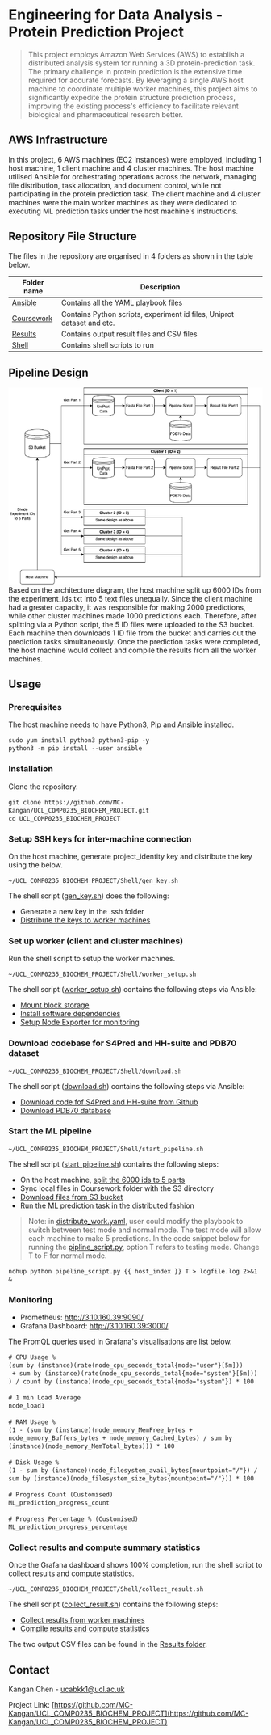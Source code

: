 
# Engineering for Data Analysis - Protein Prediction Project
> This project employs Amazon Web Services (AWS) to establish a distributed analysis system for running a 3D protein-prediction task. The primary challenge in protein prediction is the extensive time required for accurate forecasts. By leveraging a single AWS host machine to coordinate multiple worker machines, this project aims to significantly expedite the protein structure prediction process, improving the existing process's efficiency to facilitate relevant biological and pharmaceutical research better.

## AWS Infrastructure

In this project, 6 AWS machines (EC2 instances) were employed, including 1 host machine, 1 client machine and 4 cluster machines. The host machine utilised Ansible for orchestrating operations across the network, managing file distribution, task allocation, and document control, while not participating in the protein prediction task. The client machine and 4 cluster machines were the main worker machines as they were dedicated to executing ML prediction tasks under the host machine's instructions. 

## Repository File Structure
The files in the repository are organised in 4 folders as shown in the table below. 

| Folder name | Description |
|----------|----------|
| [Ansible](./Ansible/) | Contains all the YAML playbook files| 
| [Coursework](./Coursework/) | Contains Python scripts, experiment id files, Uniprot dataset and etc.| 
| [Results](./Results/) | Contains output result files and CSV files |
| [Shell](./Shell/) | Contains shell scripts to run | 

## Pipeline Design

![Architecture](./Design.png)
Based on the architecture diagram, the host machine split up 6000 IDs from the experiment_ids.txt into 5 text files unequally. Since the client machine had a greater capacity, it was responsible for making 2000 predictions, while other cluster machines made 1000 predictions each. Therefore, after splitting via a Python script, the 5 ID files were uploaded to the S3 bucket. Each machine then downloads 1 ID file from the bucket and carries out the prediction tasks simultaneously. Once the prediction tasks were completed, the host machine would collect and compile the results from all the worker machines.

## Usage
### Prerequisites
The host machine needs to have Python3, Pip and Ansible installed.

```shell
sudo yum install python3 python3-pip -y
python3 -m pip install --user ansible
```

### Installation
Clone the repository.
```shell
git clone https://github.com/MC-Kangan/UCL_COMP0235_BIOCHEM_PROJECT.git
cd UCL_COMP0235_BIOCHEM_PROJECT
```

### Setup SSH keys for inter-machine connection
On the host machine, generate project_identity key and distribute the key using the below.

```shell
~/UCL_COMP0235_BIOCHEM_PROJECT/Shell/gen_key.sh 
```
The shell script ([gen_key.sh](./Shell/gen_key.sh)) does the following:
- Generate a new key in the .ssh folder
- [Distribute the keys to worker machines](./Ansible/distribute_keys.yaml)

### Set up worker (client and cluster machines)
Run the shell script to setup the worker machines.

```shell
~/UCL_COMP0235_BIOCHEM_PROJECT/Shell/worker_setup.sh 
```
The shell script ([worker_setup.sh](./Shell/worker_setup.sh)) contains the following steps via Ansible:
- [Mount block storage](./Ansible/mount_volume.yaml)
- [Install software dependencies](./Ansible/setup.yaml)
- [Setup Node Exporter for monitoring](./Ansible/node_exporter.yaml)

### Download codebase for S4Pred and HH-suite and PDB70 dataset
```shell
~/UCL_COMP0235_BIOCHEM_PROJECT/Shell/download.sh 
```
The shell script ([download.sh](./Shell/download.sh)) contains the following steps via Ansible:
- [Download code fof S4Pred and HH-suite from Github](./Ansible/code_downloader.yaml)
- [Download PDB70 database](./Ansible/data_downloader.yaml)

### Start the ML pipeline
```shell
~/UCL_COMP0235_BIOCHEM_PROJECT/Shell/start_pipeline.sh
```
The shell script ([start_pipeline.sh](./Shell/start_pipeline.sh)) contains the following steps:
- On the host machine, [split the 6000 ids to 5 parts](./Coursework/distribute_ids.py)
- Sync local files in Coursework folder with the S3 directory
- [Download files from S3 bucket](./Ansible/s3_bucket.yaml)
- [Run the ML prediction task in the distributed fashion](./Ansible/distribute_work.yaml)

> Note: in [distribute_work.yaml](./Ansible/distribute_work.yaml), user could modify the playbook to switch between test mode and normal mode. The test mode will allow each machine to make 5 predictions. In the code snippet below for running the [pipline_script.py](./Coursework/pipeline_script.py), option T refers to testing mode. Change T to F for normal mode.
```shell
nohup python pipeline_script.py {{ host_index }} T > logfile.log 2>&1 &
```
### Monitoring
- Prometheus: http://3.10.160.39:9090/
- Grafana Dashboard: http://3.10.160.39:3000/

The PromQL queries used in Grafana's visualisations are list below.
```shell
# CPU Usage %
(sum by (instance)(rate(node_cpu_seconds_total{mode="user"}[5m])) 
 + sum by (instance)(rate(node_cpu_seconds_total{mode="system"}[5m]))
) / count by (instance)(node_cpu_seconds_total{mode="system"}) * 100

# 1 min Load Average
node_load1

# RAM Usage %
(1 - (sum by (instance)(node_memory_MemFree_bytes + node_memory_Buffers_bytes + node_memory_Cached_bytes) / sum by (instance)(node_memory_MemTotal_bytes))) * 100

# Disk Usage %
(1 - sum by (instance)(node_filesystem_avail_bytes{mountpoint="/"}) / sum by (instance)(node_filesystem_size_bytes{mountpoint="/"})) * 100

# Progress Count (Customised)
ML_prediction_progress_count

# Progress Percentage % (Customised)
ML_prediction_progress_percentage
```

### Collect results and compute summary statistics
Once the Grafana dashboard shows 100% completion, run the shell script to collect results and compute statistics.
```shell
~/UCL_COMP0235_BIOCHEM_PROJECT/Shell/collect_result.sh
```
The shell script ([collect_result.sh](./Shell/collect_result.sh)) contains the following steps:
- [Collect results from worker machines](./Ansible/collect_result.yaml)
- [Compile results and compute statistics](./Coursework/compile_results.py)

The two output CSV files can be found in the [Results folder](./Results/).



## Contact
Kangan Chen - ucabkk1@ucl.ac.uk

Project Link: [https://github.com/MC-Kangan/UCL_COMP0235_BIOCHEM_PROJECT](https://github.com/MC-Kangan/UCL_COMP0235_BIOCHEM_PROJECT)
